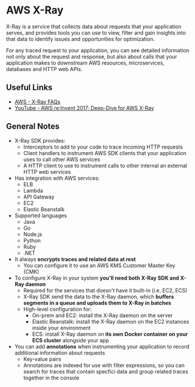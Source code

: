 # AWS X-Ray
X-Ray is a service that collects data about requests that your application serves, and provides tools you can use to view, filter and gain insights into that data to identify issues and opportunities for optimization.

For any traced request to your application, you can see detailed information not only about the request and response, but also about calls that your application makes to downstream AWS resources, microservices, databases and HTTP web APIs.

## Useful Links
- [AWS - X-Ray FAQs](https://aws.amazon.com/xray/faqs/)
- [YouTube - AWS re:Invent 2017: Deep-Dive for AWS X-Ray](https://www.youtube.com/watch?time_continue=6&v=QNlkAClqYiY)

## General Notes
- X-Ray SDK provides:
    - Interceptors to add to your code to trace incoming HTTP requests
    - Client handlers to instrument AWS SDK clients that your application uses to call other AWS services
    - A HTTP client to use to instrument calls to other internal an external HTTP web services
- Has integration with AWS services:
    - ELB
    - Lambda
    - API Gateway
    - EC2
    - Elastic Beanstalk
- Supported languages
    - Java
    - Go
    - Node.js
    - Python
    - Ruby
    - .NET
- It always **encrypts traces and related data at rest**
    - You can configure it to use an AWS KMS Customer Master Key (CMK)
- To configure X-Ray in your system **you'll need both X-Ray SDK and X-Ray daemon**
    - Required for the services that doesn't have it built-in (i.e. EC2, ECS)
    - X-Ray SDK send the data to the X-Ray daemon, which **buffers segments in a queue and uploads them to X-Ray in batches**
    - High-level configuration for:
        - On-prem and EC2: install the X-Ray daemon on the server
        - Elastic Beanstalk: install the X-Ray daemon on the EC2 instances inside your environment
        - ECS: install X-Ray daemon on **its own Docker container on your ECS cluster** alongside your app
- You can add **annotations** when instrumenting your application to record additional information about requests
    - Key-value pairs
    - Annotations are indexed for use with filter expressions, so you can search for traces that contain specfici data and group related traces together in the console